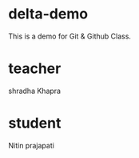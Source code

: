 # delta-demo
This is a demo for Git &amp; Github Class.

# teacher
shradha Khapra

# student
Nitin prajapati 